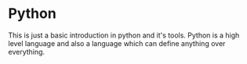# Python
This is just a basic introduction in python and it's tools. Python is a high level language and also a language which can define anything over everything.
